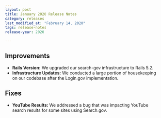 ```yaml
---
layout: post
title: January 2020 Release Notes
category: releases
last_modified_at: "February 14, 2020"
tags: release-notes
release-year: 2020

---
```


## Improvements

* **Rails Version:** We upgraded our search-gov infrastructure to Rails 5.2.
* **Infrastructure Updates:** We conducted a large portion of housekeeping on our codebase after the Login.gov implementation.

## Fixes

* **YouTube Results:** We addressed a bug that was impacting YouTube search results for some sites using Search.gov.
